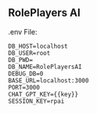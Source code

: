 ## RolePlayers AI

.env File:
```
DB_HOST=localhost
DB_USER=root
DB_PWD=
DB_NAME=RolePlayersAI
DEBUG_DB=0
BASE_URL=localhost:3000
PORT=3000
CHAT_GPT_KEY={{key}}
SESSION_KEY=rpai
```
